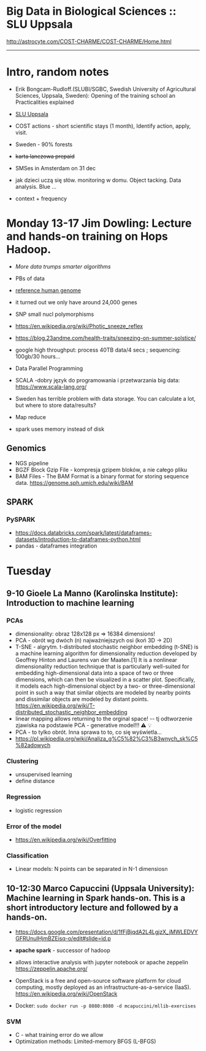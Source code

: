 # Big Data in Biological Sciences :: SLU Uppsala

http://astrocyte.com/COST-CHARME/COST-CHARME/Home.html

---------

# Intro, random notes

- Erik Bongcam-Rudloff.(SLUBI/SGBC, Swedish University of Agricultural Sciences, Uppsala, Sweden): Opening of the training school an Practicalities explained

- [SLU Uppsala](http://slu.se/)
- COST actions - short scientific stays (1 month), Identify action, apply, visit.
- Sweden - 90% forests
- ~~karta lanczowa prepaid~~
- SMSes in Amsterdam on 31 dec 
- jak dzieci uczą się słów. monitoring w domu. Object tacking. Data analysis. Blue ...
 - context + frequency

# Monday 13-17 Jim Dowling: Lecture and hands-on training on Hops Hadoop. 

- _More data trumps smarter algorithms_
- PBs of data

- [reference human genome](https://en.wikipedia.org/wiki/Reference_genome)
- it turned out we only have around 24,000 genes
- SNP small nucl polymorphisms
- https://en.wikipedia.org/wiki/Photic_sneeze_reflex
 - https://blog.23andme.com/health-traits/sneezing-on-summer-solstice/
 
- google high throughput: process 40TB data/4 secs ; sequencing: 100gb/30 hours...


- Data Parallel Programming
- SCALA -dobry język do programowania i przetwarzania big data: https://www.scala-lang.org/
- Sweden has terrible problem with data storage. You can calculate a lot, but where to store data/results?

- Map reduce
- spark uses memory instead of disk

## Genomics

- NGS pipeline
- BGZF Block Gzip File - kompresja gzipem bloków, a nie całego pliku
- BAM Files - The BAM Format is a binary format for storing sequence data. https://genome.sph.umich.edu/wiki/BAM

## SPARK

### PySPARK

- https://docs.databricks.com/spark/latest/dataframes-datasets/introduction-to-dataframes-python.html
- pandas - dataframes integration


# Tuesday 

## 9-10 Gioele La Manno (Karolinska Institute): Introduction to machine learning

### PCAs

- dimensionality: obraz 128x128 px => 16384 dimensions!
- PCA - obrót wg dwóch (n) najważniejszych osi (koń 3D -> 2D)
- T-SNE - algrytm. t-distributed stochastic neighbor embedding (t-SNE) is a machine learning algorithm for dimensionality reduction developed by Geoffrey Hinton and Laurens van der Maaten.[1] It is a nonlinear dimensionality reduction technique that is particularly well-suited for embedding high-dimensional data into a space of two or three dimensions, which can then be visualized in a scatter plot. Specifically, it models each high-dimensional object by a two- or three-dimensional point in such a way that similar objects are modeled by nearby points and dissimilar objects are modeled by distant points. https://en.wikipedia.org/wiki/T-distributed_stochastic_neighbor_embedding
- linear mapping allows returning to the orginal space! -- tj odtworzenie zjawiska na podstawie PCA - generative model!!! :warning: :bulb:
 - PCA - to tylko obrót. Inna sprawa to to, co się wyświetla...
 - https://pl.wikipedia.org/wiki/Analiza_g%C5%82%C3%B3wnych_sk%C5%82adowych

### Clustering

- unsupervised learning
- define distance

### Regression

- logistic regression

### Error of the model

- https://en.wikipedia.org/wiki/Overfitting

### Classification

- Linear models: N points can be separated in N-1 dimensiosn

## 10-12:30 Marco Capuccini (Uppsala University): Machine learning in Spark hands-on. This is a short introductory lecture and followed by a hands-on.

- https://docs.google.com/presentation/d/1fFjBjqdA2L4LgjzX_jMWLEDVYGFRUnuIHjmBZEisq-o/edit#slide=id.p

- **apache spark** - successor of hadoop
- allows interactive analysis with jupyter notebook or apache zeppelin https://zeppelin.apache.org/
- OpenStack is a free and open-source software platform for cloud computing, mostly deployed as an infrastructure-as-a-service (IaaS). https://en.wikipedia.org/wiki/OpenStack
- Docker: `sudo docker run -p 8080:8080 -d mcapuccini/mllib-exercises`


### SVM

- C - what training error do we allow
- Optimization methods: Limited-memory BFGS (L-BFGS)
